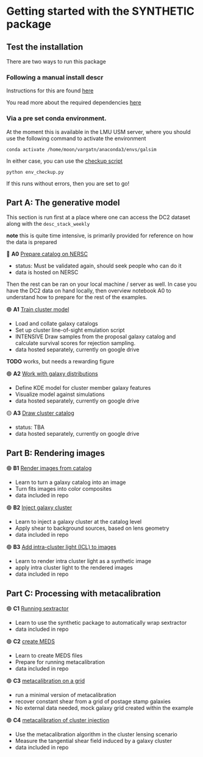 # Getting started with the SYNTHETIC package


## Test the installation

There are two ways to run this package

### Following a manual install descr 

Instructions for this are found [here](../README.md)

You read more about the required dependencies [here](../DEPENDENCIES.md)

###  Via a pre set conda environment.  
At the moment this is available in the LMU USM server, where you should use the following command to activate the environment 
    
    conda activate /home/moon/vargatn/anaconda3/envs/galsim


In either case, you can use the [checkup script](./env_checkup.py)

    python env_checkup.py

If this runs without errors, then you are set to go!

## Part A: The generative model

This section is run first at a place where one can access the DC2 dataset along with the `desc_stack_weekly`

**note** this is quite time intensive, is primarily provided for reference on how the data is prepared 

:large_blue_circle: **A0** [Prepare catalog on NERSC](A0_prepare_catalogs_on_NERSC.ipynb)
* status:  Must be validated again, should seek people who can do it
* data is hosted on NERSC

Then the rest can be ran on your local machine / server as well. In case you have the DC2 data on hand locally,
then overview notebook A0 to understand how to prepare for the rest of the examples.

:green_circle: **A1** [Train cluster model](A1_train_cluster_model.ipynb)
* Load and collate galaxy catalogs 
* Set up cluster line-of-sight emulation script
* INTENSIVE Draw samples from the proposal galaxy catalog and calculate survival scores for rejection sampling.
* data hosted separately, currently on google drive

**TODO** works, but needs a rewarding figure

:green_circle: **A2**  [Work with galaxy distributions](A2_work_with_galaxy_distributions.ipynb)
* Define KDE model for cluster member galaxy features
* Visualize model against simulations
* data hosted separately, currently on google drive

:yellow_circle: **A3**  [Draw cluster catalog](A3_draw_cluster_catalog.ipynb)
* status:  TBA
* data hosted separately, currently on google drive

## Part B: Rendering images

:green_circle: **B1**  [Render images from catalog](B1_render_image.ipynb)
* Learn to turn a galaxy catalog into an image
* Turn fits images into color composites
* data included in repo

:green_circle: **B2**  [Inject galaxy cluster](B2_inject_image.ipynb)
* Learn to inject a galaxy cluster at the catalog level 
* Apply shear to background sources, based on lens geometry
* data included in repo

:green_circle: **B3**  [Add intra-cluster light (ICL) to images](B3_add_ICL.ipynb)
* Learn to render intra cluster light as a synthetic image
* apply intra cluster light to the rendered images
* data included in repo

## Part C: Processing with metacalibration

:green_circle: **C1**  [Running sextractor](C1_running_sextractor.ipynb)
* Learn to use the synthetic package to automatically wrap sextractor
* data included in repo

:green_circle: **C2**  [create MEDS](C2_create_MEDS.ipynb)
* Learn to create MEDS files
* Prepare for running metacalibration
* data included in repo

:green_circle: **C3**  [metacalibration on a grid](C3_metacal_on_a_grid.ipynb)
* run a minimal version of metacalibration 
* recover constant shear from a grid of postage stamp galaxies
* No external data needed, mock galaxy grid created within the example

:green_circle: **C4**  [metacalibration of cluster injection](C4_metacal_on_cluster_injections.ipynb)
* Use the metacalibration algorithm in the cluster lensing scenario
* Measure the tangential shear field induced by a galaxy cluster
* data included in repo
